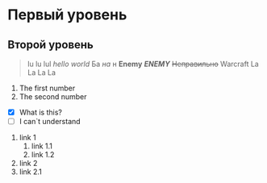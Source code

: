 # Первый уровень
## Второй уровень
> lu lu lul 
*hello world*
Ба *на* н 
**Enemy**
***ENEMY***
~~Неправильно~~
> Warcraft 
> La La La La

1. The first number
2. The second number

- [x] What is this?
- [ ] I can`t understand
1. link 1
    1. link 1.1
    2. link 1.2
1. link 2
  1. link 2.1
